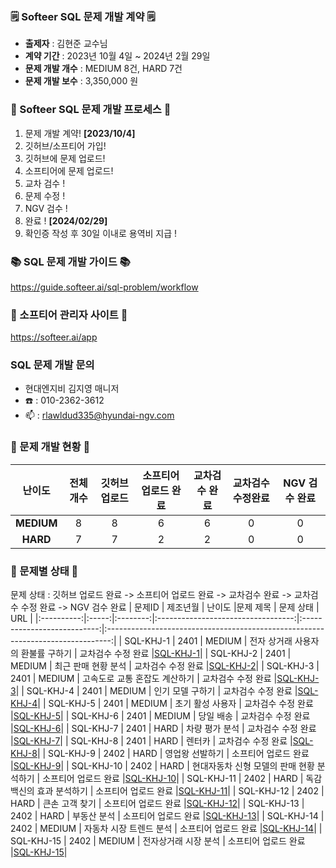 ### 🗒️ Softeer SQL 문제 개발 계약 🗒️
- **출제자** : 김현준 교수님  
- **계약 기간** : 2023년 10월 4일 ~ 2024년 2월 29일  
- **문제 개발 개수** : MEDIUM 8건, HARD 7건
- **문제 개발 보수** : 3,350,000 원
  
### 💚 Softeer SQL 문제 개발 프로세스 💚
1. 문제 개발 계약!   **[2023/10/4]**
2. 깃허브/소프티어 가입!
3. 깃허브에 문제 업로드!
4. 소프티어에 문제 업로드!
5. 교차 검수 !
6. 문제 수정 !
7. NGV 검수 !
8. 완료 !  **[2024/02/29]**
9. 확인증 작성 후 30일 이내로 용역비 지급 ! 

### 📚 SQL 문제 개발 가이드 📚
https://guide.softeer.ai/sql-problem/workflow

### 🌼 소프티어 관리자 사이트 🌼
https://softeer.ai/app
  

### SQL 문제 개발 문의 
- 현대엔지비 김지영 매니저 
- ☎️ : 010-2362-3612
- 📫 : rlawldud335@hyundai-ngv.com

### 📍 문제 개발 현황 📍
| 난이도  | 전체 개수 | 깃허브 업로드 | 소프티어 업로드 완료  | 교차검수 완료 | 교차검수 수정완료 | NGV 검수 완료 |
|:------------:|:-------:|:---------:|:-----------:|:------------:|:----------:|:----------:|
| **MEDIUM**  |   8    |     8         |       6       |      6       |       0        |       0        |
| **HARD**    |    7   |      7        |       2        |      2       |       0       |       0        |

### 📌 문제별 상태 📌
문제 상태 : 깃허브 업로드 완료 -> 소프티어 업로드 완료 -> 교차검수 완료 -> 교차검수 수정 완료 -> NGV 검수 완료
| 문제ID  | 제조년월 | 난이도 |문제 제목 | 문제 상태 | URL | 
|:----------:|:-----:|:--------:|:----------------------------------:|:---------------------------:|:-------------------------------------------------------------------------------:|
| SQL-KHJ-1 | 2401 |  MEDIUM  |   전자 상거래 사용자의 환불률 구하기  |     교차검수 수정 완료     |[SQL-KHJ-1](https://github.com/Softeer-Problems-KimHyunJun/SQL-KHJ-1)|
| SQL-KHJ-2 | 2401  |  MEDIUM  |   최근 판매 현황 분석                |     교차검수 수정 완료     |[SQL-KHJ-2](https://github.com/Softeer-Problems-KimHyunJun/SQL-KHJ-2)|
| SQL-KHJ-3 | 2401  |  MEDIUM  |   고속도로 교통 혼잡도 계산하기      |     교차검수 수정 완료     |[SQL-KHJ-3](https://github.com/Softeer-Problems-KimHyunJun/SQL-KHJ-3)|
| SQL-KHJ-4 | 2401  |  MEDIUM  |   인기 모델 구하기                  |    교차검수 수정 완료     |[SQL-KHJ-4](https://github.com/Softeer-Problems-KimHyunJun/SQL-KHJ-4)|
| SQL-KHJ-5 | 2401  |  MEDIUM  |   초기 활성 사용자                  |     교차검수 수정 완료     |[SQL-KHJ-5](https://github.com/Softeer-Problems-KimHyunJun/SQL-KHJ-5)|
| SQL-KHJ-6 | 2401  |  MEDIUM  |   당일 배송                        |     교차검수 수정 완료     |[SQL-KHJ-6](https://github.com/Softeer-Problems-KimHyunJun/SQL-KHJ-6)|
| SQL-KHJ-7 | 2401  |  HARD    |   차량 평가 분석                    |     교차검수 수정 완료     |[SQL-KHJ-7](https://github.com/Softeer-Problems-KimHyunJun/SQL-KHJ-7)|
| SQL-KHJ-8 | 2401  |  HARD    |   렌터카                            |    교차검수 수정 완료     |[SQL-KHJ-8](https://github.com/Softeer-Problems-KimHyunJun/SQL-KHJ-8)|
| SQL-KHJ-9 | 2402  |  HARD  |   영업왕 선발하기                        |      소프티어 업로드 완료      |[SQL-KHJ-9](https://github.com/Softeer-Problems-KimHyunJun/SQL-KHJ-9)|
| SQL-KHJ-10 | 2402  |  HARD    |   현대자동차 신형 모델의 판매 현황 분석하기  |     소프티어 업로드 완료     |[SQL-KHJ-10](https://github.com/Softeer-Problems-KimHyunJun/SQL-KHJ-10)|
| SQL-KHJ-11 | 2402  |  HARD    |  독감 백신의 효과 분석하기                            |    소프티어 업로드 완료      |[SQL-KHJ-11](https://github.com/Softeer-Problems-KimHyunJun/SQL-KHJ-11)|
| SQL-KHJ-12 | 2402  |  HARD    |  큰손 고객 찾기                            |    소프티어 업로드 완료     |[SQL-KHJ-12](https://github.com/Softeer-Problems-KimHyunJun/SQL-KHJ-12)|
| SQL-KHJ-13 | 2402  |  HARD    |  부동산 분석                            |    소프티어 업로드 완료     |[SQL-KHJ-13](https://github.com/Softeer-Problems-KimHyunJun/SQL-KHJ-13)|
| SQL-KHJ-14 | 2402  |  MEDIUM    |  자동차 시장 트렌드 분석                            |    소프티어 업로드 완료     |[SQL-KHJ-14](https://github.com/Softeer-Problems-KimHyunJun/SQL-KHJ-14)|
| SQL-KHJ-15 | 2402  |  MEDIUM    |  전자상거래 시장 분석                            |    소프티어 업로드 완료     |[SQL-KHJ-15](https://github.com/Softeer-Problems-KimHyunJun/SQL-KHJ-15)|



